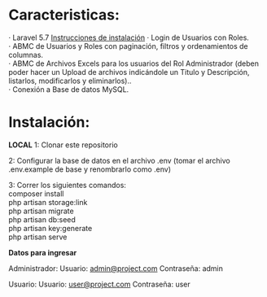 <h1><b>Caracteristicas:</b></h1>
·         Laravel 5.7 <a href="https://laravel.com/docs/5.7/installation" target="_blank">Instrucciones de instalación</a>
·         Login de Usuarios con Roles. <br>
·         ABMC de Usuarios y Roles con paginación, filtros y ordenamientos de columnas. <br>
·         ABMC de Archivos Excels para los usuarios del Rol Administrador (deben poder hacer un Upload de archivos indicándole un Titulo y Descripción, listarlos, modificarlos y eliminarlos).. <br>
·         Conexión a Base de datos MySQL. <br>
<h1><b>Instalación:</b></h1>

<b>LOCAL</b>
<span> 1: Clonar este repositorio </span>
<p>2: Configurar la base de datos en el archivo .env (tomar el archivo .env.example de base y renombrarlo como .env) </p>
3: Correr los siguientes comandos: <br>
	composer install <br>
	php artisan storage:link <br>
	php artisan migrate <br>
	php artisan db:seed <br>
	php artisan key:generate <br>
	php artisan serve <br>


<b>Datos para ingresar</b>

Administrador:
	Usuario: admin@project.com
	Contraseña: admin

Usuario:
	Usuario: user@project.com
	Contraseña: user